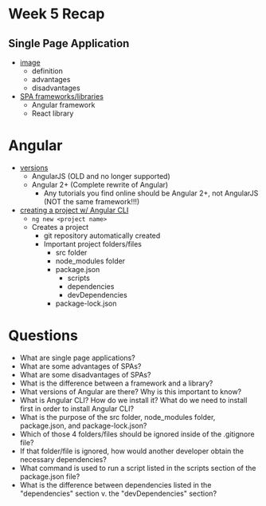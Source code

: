# Week 5 Recap

## Single Page Application
- [image](./images/spa.JPG)
    - definition
    - advantages
    - disadvantages
- [SPA frameworks/libraries](./images/spa-frameworks-libraries.JPG)
    - Angular framework
    - React library

# Angular
- [versions](./images/angular-versions.JPG)
    - AngularJS (OLD and no longer supported)
    - Angular 2+ (Complete rewrite of Angular)
        - Any tutorials you find online should be Angular 2+, not AngularJS (NOT the same framework!!!)
- [creating a project w/ Angular CLI](./images/angular-cli.JPG)
    - `ng new <project name>`
    - Creates a project
        - git repository automatically created
        - Important project folders/files
            - src folder
            - node_modules folder
            - package.json
                - scripts
                - dependencies
                - devDependencies
            - package-lock.json

# Questions
* What are single page applications?
* What are some advantages of SPAs?
* What are some disadvantages of SPAs?
* What is the difference between a framework and a library?
* What versions of Angular are there? Why is this important to know?
* What is Angular CLI? How do we install it? What do we need to install first in order to install Angular CLI?
* What is the purpose of the src folder, node_modules folder, package.json, and package-lock.json?
* Which of those 4 folders/files should be ignored inside of the .gitignore file?
* If that folder/file is ignored, how would another developer obtain the necessary dependencies?
* What command is used to run a script listed in the scripts section of the package.json file?
* What is the difference between dependencies listed in the "dependencies" section v. the "devDependencies" section?